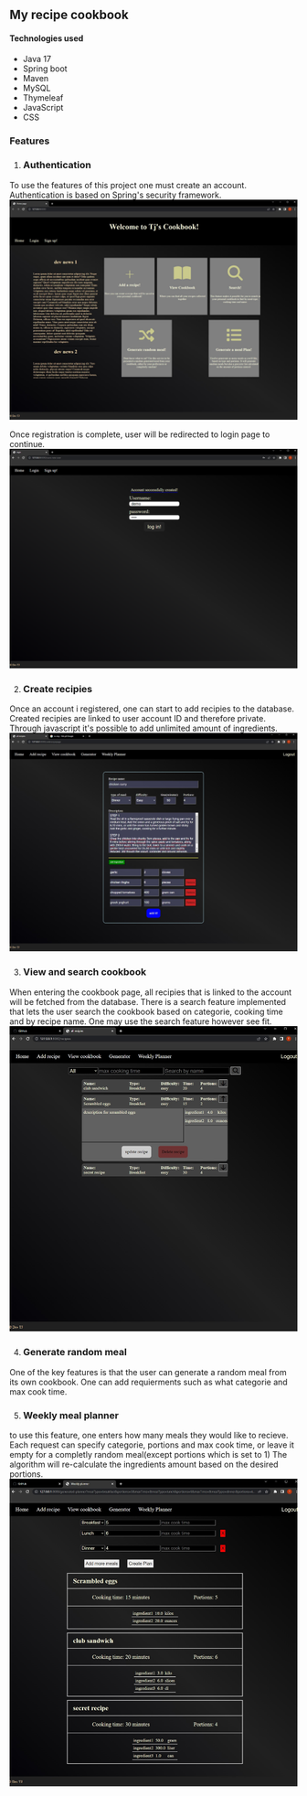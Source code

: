 

## My recipe cookbook 

#### Technologies used

* Java 17
* Spring boot
* Maven
* MySQL
* Thymeleaf
* JavaScript
* CSS

### Features

1. ### Authentication
To use the features of this project one must create an account. Authentication is based on Spring's security framework.
![My Image](images/LandingPage.jpg)

Once registration is complete, user will be redirected to login page to continue. 
![My Image](images/accountCreatedThenLogin.png)

2. ### Create recipies
Once an account i registered, one can start to add recipies to the database. Created recipies are linked to user account ID and therefore private.
Through javascript it's possible to add unlimited amount of ingredients.
![My Image](images/addRecipe.jpg)

3. ### View and search cookbook
When entering the cookbook page, all recipies that is linked to the account will be fetched from the database. There is a search feature implemented that 
lets the user search the cookbook based on categorie, cooking time and by recipe name. One may use the search feature however see fit.
![My Image](images/viewAllRecipies.jpg)

4. ### Generate random meal
One of the key features is that the user can generate a random meal from its own cookbook. One can add requierments such as what categorie and max cook time. 

5. ### Weekly meal planner
to use this feature, one enters how many meals they would like to recieve. Each request can specify categorie, portions and max cook time, or leave it empty for a completly random meal(except portions which is set to 1)
The algorithm will re-calculate the ingredients amount based on the desired portions.
![My Images](images/generateMeals.jpg)






